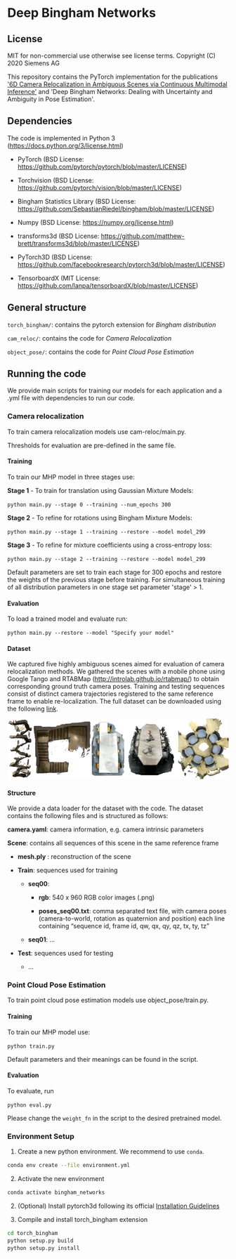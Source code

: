 # Deep Bingham Networks

## License
MIT for non-commercial use otherwise see license terms. Copyright (C) 2020 Siemens AG

This repository contains the PyTorch implementation for the publications ['6D Camera Relocalization in Ambiguous Scenes via Continuous Multimodal Inference'](https://arxiv.org/abs/2004.04807 "Link to the paper") and 'Deep Bingham Networks: Dealing with Uncertainty and Ambiguity in Pose Estimation'.

## Dependencies
The code is implemented in Python 3 (https://docs.python.org/3/license.html)

- PyTorch (BSD License: https://github.com/pytorch/pytorch/blob/master/LICENSE)

- Torchvision (BSD License: https://github.com/pytorch/vision/blob/master/LICENSE)

- Bingham Statistics Library (BSD License: https://github.com/SebastianRiedel/bingham/blob/master/LICENSE) 

- Numpy (BSD License: https://numpy.org/license.html)

- transforms3d (BSD License: https://github.com/matthew-brett/transforms3d/blob/master/LICENSE)

- PyTorch3D (BSD License: https://github.com/facebookresearch/pytorch3d/blob/master/LICENSE)

- TensorboardX (MIT License: https://github.com/lanpa/tensorboardX/blob/master/LICENSE)

## General structure

`torch_bingham/`: contains the pytorch extension for *Bingham distribution*

`cam_reloc/`: contains the code for *Camera Relocalization* 

`object_pose/`: contains the code for *Point Cloud Pose Estimation*

## Running the code

We provide main scripts for training our models for each application and a .yml file with dependencies to run our code.

### Camera relocalization

To train camera relocalization models use cam-reloc/main.py.

Thresholds for evaluation are pre-defined in the same file.


#### Training

To train our MHP model in three stages use:

**Stage 1** - To train for translation using Gaussian Mixture Models:

`python main.py --stage 0 --training --num_epochs 300`

**Stage 2** - To refine for rotations using Bingham Mixture Models:

`python main.py --stage 1 --training --restore --model model_299`

**Stage 3** - To refine for mixture coefficients using a cross-entropy loss:

`python main.py --stage 2 --training --restore --model model_299`

Default parameters are set to train each stage for 300 epochs and restore the weights of the previous stage before training.
For simultaneous training of all distribution parameters in one stage set parameter 'stage' > 1.

#### Evaluation
To load a trained model and evaluate run:

`python main.py --restore --model "Specify your model"`

#### Dataset
We captured five highly ambiguous scenes aimed for evaluation of camera relocalization methods. We gathered the scenes with a mobile phone using Google Tango and RTABMap (http://introlab.github.io/rtabmap/) to obtain corresponding ground truth camera poses. Training and testing sequences consist of distinct camera trajectories registered to the same reference frame to enable re-localization. The full dataset can be downloaded using the following [link](http://campar.in.tum.de/files/AmbiguousRelocDataset/Ambiguous_ReLoc_Dataset.zip).

![Image of Ambiguous Relocalization Dataset](cam_reloc/dataset.png)
#### Structure
We provide a data loader for the dataset with the code. The dataset contains the following files and is structured as follows:

**camera.yaml**: camera information, e.g. camera intrinsic parameters

**Scene**: contains all sequences of this scene in the same reference frame

- **mesh.ply** : reconstruction of the scene

- **Train**: sequences used for training

    - **seq00**:

        - **rgb**: 540 x 960 RGB color images (.png)

        - **poses_seq00.txt**: comma separated text file, with camera poses (camera-to-world, rotation as quaternion and position) each line containing “sequence id, frame id, qw, qx, qy, qz, tx, ty, tz”

     - **seq01**: ...

- **Test**: sequences used for testing

    - ...


### Point Cloud Pose Estimation

To train point cloud pose estimation models use object_pose/train.py.

#### Training

To train our MHP model use:

`python train.py`

Default parameters and their meanings can be found in the script.

#### Evaluation

To evaluate, run

`python eval.py`

Please change the `weight_fn` in the script to the desired pretrained model.


### Environment Setup

1. Create a new python environment. We recommend to use `conda`.
```bash
conda env create --file environment.yml
```

2. Activate the new environment
```bash
conda activate bingham_networks
```

2. (Optional) Install pytorch3d following its official [Installation Guidelines](https://github.com/facebookresearch/pytorch3d/blob/master/INSTALL.md)

3. Compile and install torch_bingham extension

```bash
cd torch_bingham
python setup.py build
python setup.py install
```

